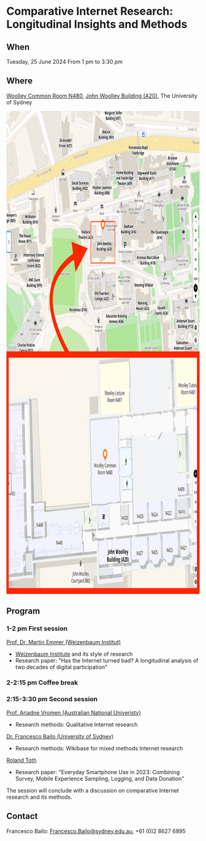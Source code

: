 # Comparative Internet Research: Longitudinal Insights and Methods

## When
Tuesday, 25 June 2024 
From 1 pm to 3:30 pm

## Where
[Woolley Common Room N480](https://maps.sydney.edu.au/?room=A20.04.N480), [John Woolley Building (A20)](https://maps.app.goo.gl/i23tFi3Z68gLsXpx6), The University of Sydney

<a href = 'https://maps.sydney.edu.au/?room=A20.04.N480'><img src="A20.04.N480.png" alt="Map" width = '1080px' height = '1260px'></a>

## Program

### 1-2 pm **First session**

[Prof. Dr. Martin Emmer (Weizenbaum Institut)](https://www.polsoz.fu-berlin.de/en/kommwiss/arbeitsstellen/mediennutzung/mitarbeiterinnen/martin_emmer/index.html)
- [Weizenbaum Institute](https://www.weizenbaum-institut.de/en/) and its style of research
- Research paper: "Has the Internet turned bad? A longitudinal analysis of two decades of digital participation"

### 2-2:15 pm  **Coffee break**

### 2:15-3:30 pm **Second session**

[Prof. Ariadne Vromen (Australian National Univeristy)](https://crawford.anu.edu.au/people/academic/ariadne-vromen) 
- Research methods: Qualitative Internet research
  
[Dr. Francesco Bailo (University of Sydney)](https://www.sydney.edu.au/arts/about/our-people/academic-staff/francesco-bailo.html?apcode=ACADPROFILE300808)
- Research methods: Wikibase for mixed methods Internet research
  
[Roland Toth](https://www.weizenbaum-institut.de/en/portrait/p/roland-toth/#page=1&sort=date)
- Research paper: "Everyday Smartphone Use in 2023: Combining Survey, Mobile Experience Sampling, Logging, and Data Donation"
  
The session will conclude with a discussion on comparative Internet research and its methods. 

## Contact
Francesco Bailo: Francesco.Bailo@sydney.edu.au, +61 (0)2 8627 6895

